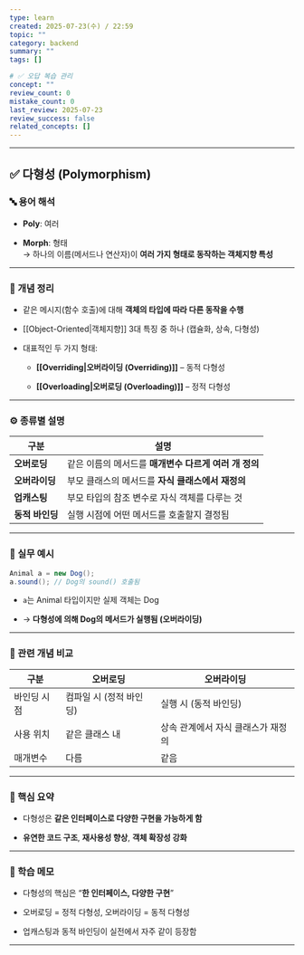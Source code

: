 ```yaml
---
type: learn
created: 2025-07-23(수) / 22:59
topic: ""
category: backend
summary: ""
tags: []

# ✅ 오답 복습 관리
concept: ""
review_count: 0
mistake_count: 0
last_review: 2025-07-23
review_success: false
related_concepts: []
---
```

---

## ✅ 다형성 (Polymorphism)

### 🔤 용어 해석

- **Poly**: 여러
    
- **Morph**: 형태  
    → 하나의 이름(메서드나 연산자)이 **여러 가지 형태로 동작하는 객체지향 특성**
    

---

### 📌 개념 정리

- 같은 메시지(함수 호출)에 대해 **객체의 타입에 따라 다른 동작을 수행**
    
- [[Object-Oriented|객체지향]] 3대 특징 중 하나 (캡슐화, 상속, 다형성)
    
- 대표적인 두 가지 형태:
    
    - **[[Overriding|오버라이딩 (Overriding)]]** – 동적 다형성
        
    - **[[Overloading|오버로딩 (Overloading)]]** – 정적 다형성
        

---

### ⚙️ 종류별 설명

|구분|설명|
|---|---|
|**오버로딩**|같은 이름의 메서드를 **매개변수 다르게 여러 개 정의**|
|**오버라이딩**|부모 클래스의 메서드를 **자식 클래스에서 재정의**|
|**업캐스팅**|부모 타입의 참조 변수로 자식 객체를 다루는 것|
|**동적 바인딩**|실행 시점에 어떤 메서드를 호출할지 결정됨|

---

### 💬 실무 예시

```java
Animal a = new Dog();
a.sound(); // Dog의 sound() 호출됨
```

- `a`는 Animal 타입이지만 실제 객체는 Dog
    
- → **다형성에 의해 Dog의 메서드가 실행됨 (오버라이딩)**
    

---

### 🔁 관련 개념 비교

|구분|오버로딩|오버라이딩|
|---|---|---|
|바인딩 시점|컴파일 시 (정적 바인딩)|실행 시 (동적 바인딩)|
|사용 위치|같은 클래스 내|상속 관계에서 자식 클래스가 재정의|
|매개변수|다름|같음|

---

### 🎯 핵심 요약

- 다형성은 **같은 인터페이스로 다양한 구현을 가능하게 함**
    
- **유연한 코드 구조**, **재사용성 향상**, **객체 확장성 강화**
    

---

### 🧠 학습 메모

- 다형성의 핵심은 “**한 인터페이스, 다양한 구현**”
    
- 오버로딩 = 정적 다형성, 오버라이딩 = 동적 다형성
    
- 업캐스팅과 동적 바인딩이 실전에서 자주 같이 등장함
    

---